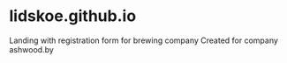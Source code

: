 # lidskoe.github.io
Landing with registration form for brewing company
Created for company ashwood.by
